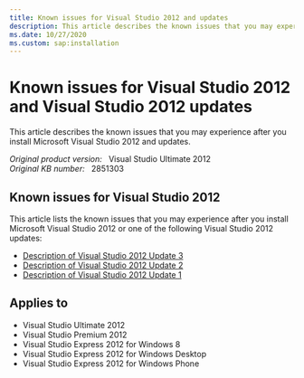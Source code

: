```yaml
---
title: Known issues for Visual Studio 2012 and updates
description: This article describes the known issues that you may experience after you install Microsoft Visual Studio 2012 and updates.
ms.date: 10/27/2020
ms.custom: sap:installation
---
```

# Known issues for Visual Studio 2012 and Visual Studio 2012 updates

This article describes the known issues that you may experience after you install Microsoft Visual Studio 2012 and updates.

_Original product version:_ &nbsp; Visual Studio Ultimate 2012  
_Original KB number:_ &nbsp; 2851303

## Known issues for Visual Studio 2012

This article lists the known issues that you may experience after you install Microsoft Visual Studio 2012 or one of the following Visual Studio 2012 updates:

- [Description of Visual Studio 2012 Update 3](https://support.microsoft.com/help/2835600)
- [Description of Visual Studio 2012 Update 2](https://support.microsoft.com/help/2797912)
- [Description of Visual Studio 2012 Update 1](https://support.microsoft.com/help/2797915)

## Applies to

- Visual Studio Ultimate 2012
- Visual Studio Premium 2012
- Visual Studio Express 2012 for Windows 8
- Visual Studio Express 2012 for Windows Desktop
- Visual Studio Express 2012 for Windows Phone

